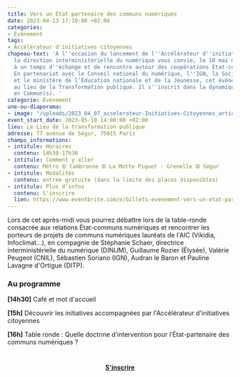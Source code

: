 ```yaml
---
title: Vers un État partenaire des communs numériques
date: 2023-04-13 17:10:00 +02:00
categories:
- Évènement
tags:
- Accélérateur d'initiatives citoyennes
chapeau-text: 'À l''occasion du lancement de l''Accélérateur d''initiatives citoyennes,
  la direction interministérielle du numérique vous convie, le 10 mai de 14h30 à 17h30,
  à un temps d''échange et de rencontre autour des coopérations État-communs numériques.
  En partenariat avec le Conseil national du numérique, l''IGN, la Société des communs,
  et le ministère de l’Éducation nationale et de la Jeunesse, cet événement se tiendra
  au lieu de la Transformation publique. Il s''inscrit dans la dynamique Numérique
  en Commun(s). '
categorie: Evénement
une-ou-diaporama:
- image: "/uploads/2023_04_07_accelerateur-Initiatives-Citoyennes_article.jpg"
event_start_date: 2023-05-10 14:00:00 +02:00
lieu: Le Lieu de la transformation publique
adresse: 77 avenue de Ségur, 75015 Paris
champs_informations:
- intitule: Horaires
  contenu: 14h30-17h30
- intitule: Comment y aller
  contenu: Métro ➅ Cambronne ➇ La Motte Piquet - Grenelle ➉ Ségur
- intitule: Modalités
  contenu: entrée gratuite (dans la limite des places disponibles)
- intitule: Plus d'infos
  contenu: S'inscrire
  lien: https://www.eventbrite.com/e/billets-evenement-vers-un-etat-partenaire-des-communs-numeriques-598397582277
---
```


Lors de cet après-midi vous pourrez débattre lors de la table-ronde consacrée aux relations État-communs numériques et rencontrer les porteurs de projets de communs numériques lauréats de l'AIC (Vikidia, Infoclimat…), en compagnie de Stéphanie Schaer, directrice interministérielle du numérique (DINUM), Guillaume Rozier (Élysée), Valérie Peugeot (CNIL), Sébastien Soriano (IGN), Audran le Baron et Pauline Lavagne d'Ortigue (DITP).

### Au programme
**[14h30]** Café et mot d'accueil

**[15h]** Découvrir les initiatives accompagnées par l'Accélérateur d'initiatives citoyennes

**[16h]** Table ronde : Quelle doctrine d’intervention pour l’État-partenaire des communs numériques ? 


<div align="center" style="margin-bottom: 15px; margin-top: 40px"><a href="https://www.eventbrite.com/e/billets-evenement-vers-un-etat-partenaire-des-communs-numeriques-598397582277" class="button" title="S'inscrire - Lien externe"><b>S'inscrire</b></a></div>